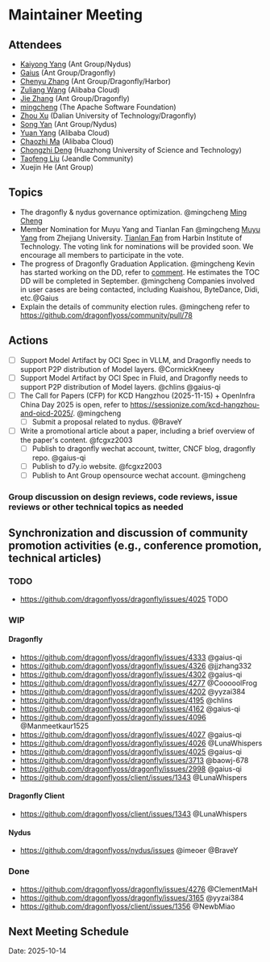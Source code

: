 # Maintainer Meeting

## Attendees

- [Kaiyong Yang](https://github.com/BraveY) (Ant Group/Nydus)
- [Gaius](https://github.com/gaius-qi) (Ant Group/Dragonfly)
- [Chenyu Zhang](https://github.com/chlins) (Ant Group/Dragonfly/Harbor)
- [Zuliang Wang](https://github.com/CooooolFrog) (Alibaba Cloud)
- [Jie Zhang](https://github.com/jjzhang332) (Ant Group/Dragonfly)
- [mingcheng](https://github.com/mingcheng) (The Apache Software Foundation)
- [Zhou Xu](https://github.com/fcgxz2003) (Dalian University of Technology/Dragonfly)
- [Song Yan](https://github.com/imeoer) (Ant Group/Nydus)
- [Yuan Yang](https://github.com/yyzai384) (Alibaba Cloud)
- [Chaozhi Ma](https://github.com/ClementMaH) (Alibaba Cloud)
- [Chongzhi Deng](https://github.com/BruceAko) (Huazhong University of Science and Technology)
- [Taofeng Liu](https://github.com/taofengliu) (Jeandle Community)
- Xuejin He (Ant Group)

## Topics

- The dragonfly & nydus governance optimization. @mingcheng
    [Ming Cheng](https://github.com/dragonflyoss/community/issues/81#issuecomment-3319966130)
- Member Nomination for Muyu Yang and Tianlan Fan @mingcheng
    [Muyu Yang](https://github.com/dragonflyoss/community/issues/80) from Zhejiang University.
    [Tianlan Fan](https://github.com/dragonflyoss/community/issues/79) from Harbin Institute of Technology.
    The voting link for nominations will be provided soon. We encourage all members to participate in the vote.
- The progress of Dragonfly Graduation Application. @mingcheng
    Kevin has started working on the DD, refer to [comment](https://github.com/cncf/toc/issues/1358#issuecomment-3245768028). He estimates the TOC DD will be completed in September. @mingcheng
    Companies involved in user cases are being contacted, including Kuaishou, ByteDance, Didi, etc.@Gaius
- Explain the details of community election rules. @mingcheng
    refer to <https://github.com/dragonflyoss/community/pull/78>

## Actions

- [ ] Support Model Artifact by OCI Spec in VLLM, and Dragonfly needs to support P2P distribution of Model layers. @CormickKneey
- [ ] Support Model Artifact by OCI Spec in Fluid, and Dragonfly needs to support P2P distribution of Model layers. @chlins @gaius-qi
- [ ] The Call for Papers (CFP) for KCD Hangzhou (2025-11-15) + OpenInfra China Day 2025 is open, refer to <https://sessionize.com/kcd-hangzhou-and-oicd-2025/>. @mingcheng
  - [ ] Submit a proposal related to nydus. @BraveY
- [ ] Write a promotional article about a paper, including a brief overview of the paper's content. @fcgxz2003
  - [ ] Publish to dragonfly wechat account, twitter, CNCF blog, dragonfly repo. @gaius-qi
  - [ ] Publish to d7y.io website. @fcgxz2003
  - [ ] Publish to Ant Group opensource wechat account. @mingcheng

### Group discussion on design reviews, code reviews, issue reviews or other technical topics as needed

## Synchronization and discussion of community promotion activities (e.g., conference promotion, technical articles)

### TODO

- <https://github.com/dragonflyoss/dragonfly/issues/4025> TODO

### WIP

#### Dragonfly

- <https://github.com/dragonflyoss/dragonfly/issues/4333> @gaius-qi
- <https://github.com/dragonflyoss/dragonfly/issues/4326> @jjzhang332
- <https://github.com/dragonflyoss/dragonfly/issues/4302> @gaius-qi
- <https://github.com/dragonflyoss/dragonfly/issues/4277> @CooooolFrog
- <https://github.com/dragonflyoss/dragonfly/issues/4202> @yyzai384
- <https://github.com/dragonflyoss/dragonfly/issues/4195> @chlins
- <https://github.com/dragonflyoss/dragonfly/issues/4162> @gaius-qi
- <https://github.com/dragonflyoss/dragonfly/issues/4096> @Manmeetkaur1525
- <https://github.com/dragonflyoss/dragonfly/issues/4027> @gaius-qi
- <https://github.com/dragonflyoss/dragonfly/issues/4026> @LunaWhispers
- <https://github.com/dragonflyoss/dragonfly/issues/4025> @gaius-qi
- <https://github.com/dragonflyoss/dragonfly/issues/3713> @baowj-678
- <https://github.com/dragonflyoss/dragonfly/issues/2998> @gaius-qi
- <https://github.com/dragonflyoss/client/issues/1343> @LunaWhispers

#### Dragonfly Client

- <https://github.com/dragonflyoss/client/issues/1343> @LunaWhispers

#### Nydus

- <https://github.com/dragonflyoss/nydus/issues> @imeoer @BraveY

### Done

- <https://github.com/dragonflyoss/dragonfly/issues/4276> @ClementMaH
- <https://github.com/dragonflyoss/dragonfly/issues/3165> @yyzai384
- <https://github.com/dragonflyoss/client/issues/1356> @NewbMiao

## Next Meeting Schedule

Date: 2025-10-14
